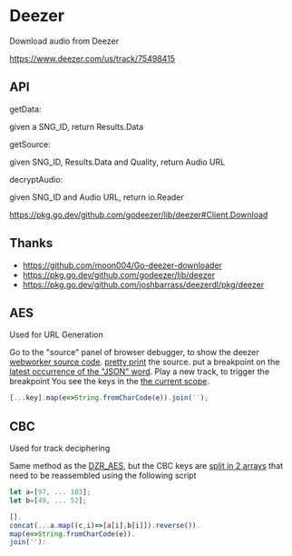 # Deezer

Download audio from Deezer

https://www.deezer.com/us/track/75498415

## API

getData:

given a SNG_ID, return Results.Data

getSource:

given SNG_ID, Results.Data and Quality, return Audio URL

decryptAudio:

given SNG_ID and Audio URL, return io.Reader

https://pkg.go.dev/github.com/godeezer/lib/deezer#Client.Download

## Thanks

- https://github.com/moon004/Go-deezer-downloader
- https://pkg.go.dev/github.com/godeezer/lib/deezer
- https://pkg.go.dev/github.com/joshbarrass/deezerdl/pkg/deezer

## AES

Used for URL Generation

Go to the "source" panel of browser debugger, to show the deezer [webworker
source code](https://imgur.com/pwS370Q.png). [pretty
print](https://i.imgur.com/P3eaAf3.png) the source. put a breakpoint on the
[latest occurrence of the "JSON" word](https://i.imgur.com/E0UJDwX.png). Play a
new track, to trigger the breakpoint You see the keys in the [the current
scope](https://i.imgur.com/1e6P98L.png).

~~~js
[...key].map(e=>String.fromCharCode(e)).join('');
~~~

## CBC

Used for track deciphering

Same method as the [DZR_AES](#DZR_AES), but the CBC keys are [split in 2
arrays](https://i.imgur.com/1e6P98L.png) that need to be reassembled using the
following script

~~~js
let a=[97, ... 103];
let b=[49, ... 52];

[].
concat(...a.map((c,i)=>[a[i],b[i]]).reverse()).
map(e=>String.fromCharCode(e)).
join(''):
~~~
